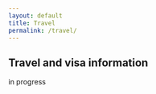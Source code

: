```yaml
---
layout: default
title: Travel
permalink: /travel/
---
```

 
## Travel and visa information

in progress


